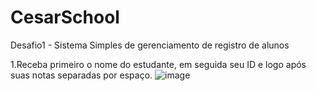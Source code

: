 # CesarSchool
Desafio1 - Sistema Simples de gerenciamento de registro de alunos


1.Receba primeiro o nome do estudante, em seguida seu ID e logo após suas notas separadas por espaço.
![image](https://github.com/ElizCampelo/CesarSchool/assets/19363803/e183f3c1-cd16-4457-a0be-24ba0f8643c1)

